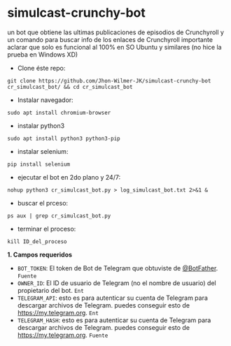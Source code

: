 # simulcast-crunchy-bot
un bot que obtiene las ultimas publicaciones de episodios de Crunchyroll y un comando para buscar info de los enlaces de Crunchyroll
importante aclarar que solo es funcional al 100% en SO Ubuntu y similares (no hice la prueba en Windows XD)

- Clone éste repo:
```
git clone https://github.com/Jhon-Wilmer-JK/simulcast-crunchy-bot cr_simulcast_bot/ && cd cr_simulcast_bot
```

- Instalar navegador:
```
sudo apt install chromium-browser
```

- instalar python3
```
sudo apt install python3 python3-pip
```

- instalar selenium:
```
pip install selenium
```

- ejecutar el bot en 2do plano y 24/7:
```
nohup python3 cr_simulcast_bot.py > log_simulcast_bot.txt 2>&1 &
```

- buscar el prceso:
```
ps aux | grep cr_simulcast_bot.py
```

- terminar el proceso:
```
kill ID_del_proceso
```
**1. Campos requeridos**

- `BOT_TOKEN`: El token de Bot de Telegram que obtuviste de [@BotFather](https://t.me/BotFather). `Fuente`
- `OWNER_ID`: El ID de usuario de Telegram (no el nombre de usuario) del propietario del bot. `Ent`
- `TELEGRAM_API`: esto es para autenticar su cuenta de Telegram para descargar archivos de Telegram. puedes conseguir esto
  de <https://my.telegram.org>. `Ent`
- `TELEGRAM_HASH`: esto es para autenticar su cuenta de Telegram para descargar archivos de Telegram. puedes conseguir esto
  de <https://my.telegram.org>. `Fuente`
